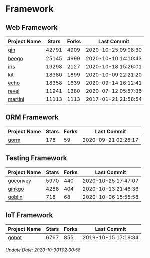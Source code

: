 # Framework

## Web Framework
| Project Name | Stars | Forks | Last Commit |
| ------------ | ----- | ----- | ----------- |
| [gin](https://github.com/gin-gonic/gin) | 42791 | 4909 | 2020-10-25 09:08:30 |
| [beego](https://github.com/astaxie/beego) | 25145 | 4999 | 2020-10-10 14:10:43 |
| [iris](https://github.com/kataras/iris) | 19298 | 2127 | 2020-10-18 15:26:01 |
| [kit](https://github.com/go-kit/kit) | 18380 | 1899 | 2020-10-09 22:21:20 |
| [echo](https://github.com/labstack/echo) | 18358 | 1639 | 2020-09-14 16:12:41 |
| [revel](https://github.com/revel/revel) | 11941 | 1380 | 2020-07-12 05:57:36 |
| [martini](https://github.com/go-martini/martini) | 11113 | 1113 | 2017-01-21 21:58:54 |

## ORM Framework
| Project Name | Stars | Forks | Last Commit |
| ------------ | ----- | ----- | ----------- |
| [gorm](https://github.com/jinzhu/gorm) | 178 | 59 | 2020-09-21 02:28:17 |

## Testing Framework
| Project Name | Stars | Forks | Last Commit |
| ------------ | ----- | ----- | ----------- |
| [goconvey](https://github.com/smartystreets/goconvey) | 5970 | 440 | 2020-10-25 17:47:07 |
| [ginkgo](https://github.com/onsi/ginkgo) | 4288 | 404 | 2020-10-13 21:46:36 |
| [goblin](https://github.com/franela/goblin) | 718 | 68 | 2020-10-06 15:55:58 |

## IoT Framework
| Project Name | Stars | Forks | Last Commit |
| ------------ | ----- | ----- | ----------- |
| [gobot](https://github.com/hybridgroup/gobot) | 6767 | 855 | 2019-10-15 17:19:34 |

*Update Date: 2020-10-30T02:00:58*